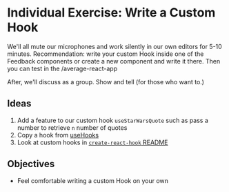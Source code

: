 # Individual Exercise: Write a Custom Hook

We'll all mute our microphones and work silently in our own editors for 5-10 minutes.
Recommendation: write your custom Hook inside one of the Feedback components or create a new component and write it there. Then you can test in the /average-react-app

After, we'll discuss as a group. Show and tell (for those who want to.)

## Ideas

1. Add a feature to our custom hook `useStarWarsQuote` such as pass a number to retrieve `n` number of quotes
2. Copy a hook from [useHooks](https://usehooks.com/)
3. Look at custom hooks in [`create-react-hook` README](https://github.com/Hermanya/create-react-hook#examples)

## Objectives

- Feel comfortable writing a custom Hook on your own

<!-- Speaker Notes

1. Move into breakout room
2. Tell people to privately message me when done (this way, we don't have the main chat room pinging.)
3. Have people send me their hook in a gist
4.
 -->
